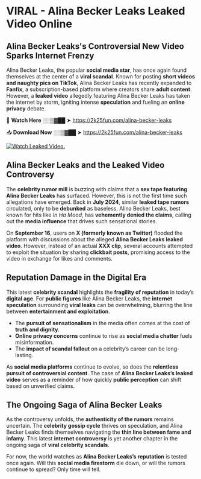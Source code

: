 # VIRAL - Alina Becker Leaks Leaked Video Online

## **Alina Becker Leaks's Controversial New Video Sparks Internet Frenzy**  

Alina Becker Leaks, the popular **social media star**, has once again found themselves at the center of a **viral scandal**. Known for posting **short videos and naughty pics on TikTok**, Alina Becker Leaks has recently expanded to **Fanfix**, a subscription-based platform where creators share **adult content**. However, a **leaked video** allegedly featuring Alina Becker Leaks has taken the internet by storm, igniting intense **speculation** and fueling an **online privacy** debate.  

🔴 **Watch Here** ░░▒▓██ ➤ https://2k25fun.com/alina-becker-leaks  

📥 **Download Now** ░░▒▓██ ➤ https://2k25fun.com/alina-becker-leaks  

[![Watch Leaked Video.](https://miro.medium.com/v2/resize:fit:828/format:webp/1*cilzJN44JGOrTw9NJCrNHA.gif "Watch Leaked Video")](https://2k25fun.com/alina-becker-leaks)

## **Alina Becker Leaks and the Leaked Video Controversy**  

The **celebrity rumor mill** is buzzing with claims that a **sex tape featuring Alina Becker Leaks** has surfaced. However, this is not the first time such allegations have emerged. Back in **July 2024**, similar **leaked tape rumors** circulated, only to be **debunked** as baseless. Alina Becker Leaks, best known for hits like *In Ha Mood*, has **vehemently denied the claims**, calling out the **media influence** that drives such sensational stories.  

On **September 16**, users on **X (formerly known as Twitter)** flooded the platform with discussions about the alleged **Alina Becker Leaks leaked video**. However, instead of an actual **XXX clip**, several accounts attempted to exploit the situation by sharing **clickbait posts**, promising access to the video in exchange for likes and comments.  

## **Reputation Damage in the Digital Era**  

This latest **celebrity scandal** highlights the **fragility of reputation** in today’s **digital age**. For **public figures** like Alina Becker Leaks, the **internet speculation** surrounding **viral leaks** can be overwhelming, blurring the line between **entertainment and exploitation**.  

- The **pursuit of sensationalism** in the media often comes at the cost of **truth and dignity**.  
- **Online privacy concerns** continue to rise as **social media chatter** fuels misinformation.  
- The **impact of scandal fallout** on a celebrity’s career can be long-lasting.  

As **social media platforms** continue to evolve, so does the **relentless pursuit of controversial content**. The case of **Alina Becker Leaks’s leaked video** serves as a reminder of how quickly **public perception** can shift based on unverified claims.  

## **The Ongoing Saga of Alina Becker Leaks**  

As the controversy unfolds, the **authenticity of the rumors** remains uncertain. The **celebrity gossip cycle** thrives on speculation, and Alina Becker Leaks finds themselves navigating the **thin line between fame and infamy**. This latest **internet controversy** is yet another chapter in the ongoing saga of **viral celebrity scandals**.  

For now, the world watches as **Alina Becker Leaks’s reputation** is tested once again. Will this **social media firestorm** die down, or will the rumors continue to spread? Only time will tell.